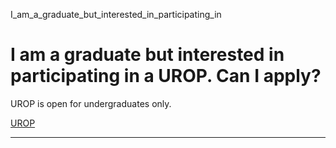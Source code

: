 I_am_a_graduate_but_interested_in_participating_in



I am a graduate but interested in participating in a UROP. Can I apply?
=======================================================================

UROP is open for undergraduates only.

[UROP](https://www.sutd.edu.sg/tag/urop/)

---


